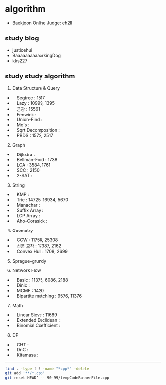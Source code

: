 # algorithm

- Baekjoon Online Judge: eh2ll

## study blog

- justicehui
- BaaaaaaaaaaarkingDog
- kks227

## study study algorithm

1. Data Structure & Query
- &emsp;Segtree : 1517
- &emsp;Lazy : 10999, 1395
- &emsp;금광 : 15561
- &emsp;Fenwick :
- &emsp;Union-Find :  
- &emsp;Mo's : 
- &emsp;Sqrt Decomposition : 
- &emsp;PBDS : 1572, 2517

2. Graph
- &emsp;Dijkstra : 
- &emsp;Bellman-Ford : 1738
- &emsp;LCA : 3584, 1761
- &emsp;SCC : 2150
- &emsp;2-SAT : 

3. String
- &emsp;KMP : 
- &emsp;Trie : 14725, 16934, 5670
- &emsp;Manachar : 
- &emsp;Suffix Array : 
- &emsp;LCP Array : 
- &emsp;Aho-Corasick : 

4. Geometry
- &emsp;CCW : 11758, 25308
- &emsp;선분 교차 : 17387, 2162
- &emsp;Convex Hull : 1708, 2699

5. Sprague–grundy

6. Network Flow
- &emsp;Basic : 11375, 6086, 2188
- &emsp;Dinic : 
- &emsp;MCMF : 1420
- &emsp;Bipartite matching : 9576, 11376

7. Math
- &emsp;Linear Sieve : 11689
- &emsp;Extended Euclidean : 
- &emsp;Binomial Coefficient : 

8. DP
- &emsp;CHT :
- &emsp;DnC :
- &emsp;Kitamasa : 

- - -

```bash
find . -type f ! -name "*cpp*" -delete
git add '**/*.cpp'
git reset HEAD^ -- 90-99/tempCodeRunnerFile.cpp

```